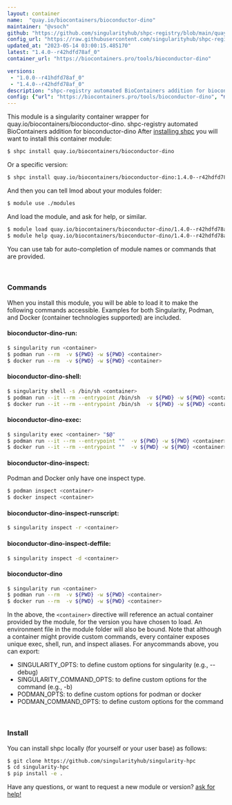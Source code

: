 ```yaml
---
layout: container
name:  "quay.io/biocontainers/bioconductor-dino"
maintainer: "@vsoch"
github: "https://github.com/singularityhub/shpc-registry/blob/main/quay.io/biocontainers/bioconductor-dino/container.yaml"
config_url: "https://raw.githubusercontent.com/singularityhub/shpc-registry/main/quay.io/biocontainers/bioconductor-dino/container.yaml"
updated_at: "2023-05-14 03:00:15.485170"
latest: "1.4.0--r42hdfd78af_0"
container_url: "https://biocontainers.pro/tools/bioconductor-dino"

versions:
 - "1.0.0--r41hdfd78af_0"
 - "1.4.0--r42hdfd78af_0"
description: "shpc-registry automated BioContainers addition for bioconductor-dino"
config: {"url": "https://biocontainers.pro/tools/bioconductor-dino", "maintainer": "@vsoch", "description": "shpc-registry automated BioContainers addition for bioconductor-dino", "latest": {"1.4.0--r42hdfd78af_0": "sha256:99d8e4a25c15b418dfe302216928c730917a397e176f068e69fa93c1bdf6e236"}, "tags": {"1.0.0--r41hdfd78af_0": "sha256:7a5c2e4bcb55a177301692a9381fe5779cce64f04f2b70dd6a0def341b5c443f", "1.4.0--r42hdfd78af_0": "sha256:99d8e4a25c15b418dfe302216928c730917a397e176f068e69fa93c1bdf6e236"}, "docker": "quay.io/biocontainers/bioconductor-dino"}
---
```


This module is a singularity container wrapper for quay.io/biocontainers/bioconductor-dino.
shpc-registry automated BioContainers addition for bioconductor-dino
After [installing shpc](#install) you will want to install this container module:


```bash
$ shpc install quay.io/biocontainers/bioconductor-dino
```

Or a specific version:

```bash
$ shpc install quay.io/biocontainers/bioconductor-dino:1.4.0--r42hdfd78af_0
```

And then you can tell lmod about your modules folder:

```bash
$ module use ./modules
```

And load the module, and ask for help, or similar.

```bash
$ module load quay.io/biocontainers/bioconductor-dino/1.4.0--r42hdfd78af_0
$ module help quay.io/biocontainers/bioconductor-dino/1.4.0--r42hdfd78af_0
```

You can use tab for auto-completion of module names or commands that are provided.

<br>

### Commands

When you install this module, you will be able to load it to make the following commands accessible.
Examples for both Singularity, Podman, and Docker (container technologies supported) are included.

#### bioconductor-dino-run:

```bash
$ singularity run <container>
$ podman run --rm  -v ${PWD} -w ${PWD} <container>
$ docker run --rm  -v ${PWD} -w ${PWD} <container>
```

#### bioconductor-dino-shell:

```bash
$ singularity shell -s /bin/sh <container>
$ podman run --it --rm --entrypoint /bin/sh  -v ${PWD} -w ${PWD} <container>
$ docker run --it --rm --entrypoint /bin/sh  -v ${PWD} -w ${PWD} <container>
```

#### bioconductor-dino-exec:

```bash
$ singularity exec <container> "$@"
$ podman run --it --rm --entrypoint ""  -v ${PWD} -w ${PWD} <container> "$@"
$ docker run --it --rm --entrypoint ""  -v ${PWD} -w ${PWD} <container> "$@"
```

#### bioconductor-dino-inspect:

Podman and Docker only have one inspect type.

```bash
$ podman inspect <container>
$ docker inspect <container>
```

#### bioconductor-dino-inspect-runscript:

```bash
$ singularity inspect -r <container>
```

#### bioconductor-dino-inspect-deffile:

```bash
$ singularity inspect -d <container>
```



#### bioconductor-dino

```bash
$ singularity run <container>
$ podman run --rm  -v ${PWD} -w ${PWD} <container>
$ docker run --rm  -v ${PWD} -w ${PWD} <container>
```


In the above, the `<container>` directive will reference an actual container provided
by the module, for the version you have chosen to load. An environment file in the
module folder will also be bound. Note that although a container
might provide custom commands, every container exposes unique exec, shell, run, and
inspect aliases. For anycommands above, you can export:

 - SINGULARITY_OPTS: to define custom options for singularity (e.g., --debug)
 - SINGULARITY_COMMAND_OPTS: to define custom options for the command (e.g., -b)
 - PODMAN_OPTS: to define custom options for podman or docker
 - PODMAN_COMMAND_OPTS: to define custom options for the command

<br>

### Install

You can install shpc locally (for yourself or your user base) as follows:

```bash
$ git clone https://github.com/singularityhub/singularity-hpc
$ cd singularity-hpc
$ pip install -e .
```

Have any questions, or want to request a new module or version? [ask for help!](https://github.com/singularityhub/singularity-hpc/issues)